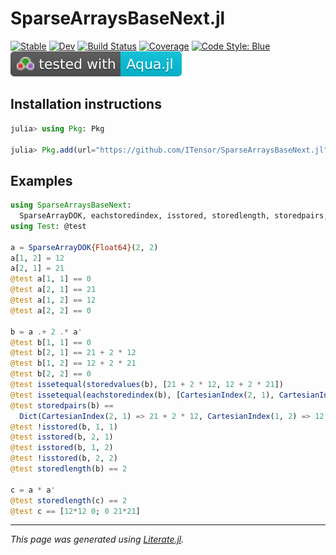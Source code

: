 # SparseArraysBaseNext.jl

[![Stable](https://img.shields.io/badge/docs-stable-blue.svg)](https://ITensor.github.io/SparseArraysBaseNext.jl/stable/)
[![Dev](https://img.shields.io/badge/docs-dev-blue.svg)](https://ITensor.github.io/SparseArraysBaseNext.jl/dev/)
[![Build Status](https://github.com/ITensor/SparseArraysBaseNext.jl/actions/workflows/CI.yml/badge.svg?branch=main)](https://github.com/ITensor/SparseArraysBaseNext.jl/actions/workflows/CI.yml?query=branch%3Amain)
[![Coverage](https://codecov.io/gh/ITensor/SparseArraysBaseNext.jl/branch/main/graph/badge.svg)](https://codecov.io/gh/ITensor/SparseArraysBaseNext.jl)
[![Code Style: Blue](https://img.shields.io/badge/code%20style-blue-4495d1.svg)](https://github.com/invenia/BlueStyle)
[![Aqua](https://raw.githubusercontent.com/JuliaTesting/Aqua.jl/master/badge.svg)](https://github.com/JuliaTesting/Aqua.jl)

## Installation instructions

```julia
julia> using Pkg: Pkg

julia> Pkg.add(url="https://github.com/ITensor/SparseArraysBaseNext.jl")
```

## Examples

````julia
using SparseArraysBaseNext:
  SparseArrayDOK, eachstoredindex, isstored, storedlength, storedpairs, storedvalues
using Test: @test

a = SparseArrayDOK{Float64}(2, 2)
a[1, 2] = 12
a[2, 1] = 21
@test a[1, 1] == 0
@test a[2, 1] == 21
@test a[1, 2] == 12
@test a[2, 2] == 0

b = a .+ 2 .* a'
@test b[1, 1] == 0
@test b[2, 1] == 21 + 2 * 12
@test b[1, 2] == 12 + 2 * 21
@test b[2, 2] == 0
@test issetequal(storedvalues(b), [21 + 2 * 12, 12 + 2 * 21])
@test issetequal(eachstoredindex(b), [CartesianIndex(2, 1), CartesianIndex(1, 2)])
@test storedpairs(b) ==
  Dict(CartesianIndex(2, 1) => 21 + 2 * 12, CartesianIndex(1, 2) => 12 + 2 * 21)
@test !isstored(b, 1, 1)
@test isstored(b, 2, 1)
@test isstored(b, 1, 2)
@test !isstored(b, 2, 2)
@test storedlength(b) == 2

c = a * a'
@test storedlength(c) == 2
@test c == [12*12 0; 0 21*21]
````

---

*This page was generated using [Literate.jl](https://github.com/fredrikekre/Literate.jl).*


